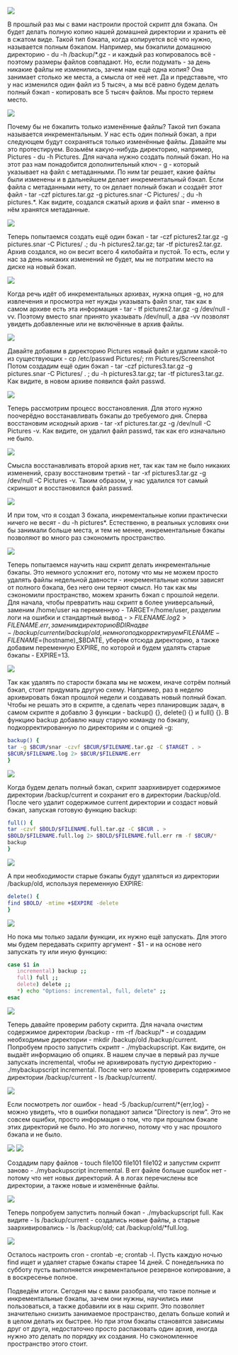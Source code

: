 ![](images/39/duh.png)

В прошлый раз мы с вами настроили простой скрипт для бэкапа. Он будет делать полную копию нашей домашней директории и хранить её в сжатом виде. Такой тип бэкапа, когда копируется всё что нужно, называется полным бэкапом. Например, мы бэкапили домашнюю директорию - du -h /backup/*.gz - и каждый раз копировалось всё - поэтому размеры файлов совпадают. Но, если подумать - за день никакие файлы не изменились, зачем нам ещё одна копия? Она занимает столько же места, а смысла от неё нет. Да и представьте, что у нас изменился один файл из 5 тысяч, а мы всё равно будем делать полный бэкап - копировать все 5 тысяч файлов. Мы просто теряем место.

![](images/39/tarc.png)

Почему бы не бэкапить только изменённые файлы? Такой тип бэкапа называется инкрементальным. У нас есть один полный бэкап, а при следующем будут сохраняться только изменённые файлы. Давайте мы это протестируем. Возьмём какую-нибудь директорию, например, Pictures - du -h Pictures. Для начала нужно создать полный бэкап. Но на этот раз нам понадобится дополнительный ключ - g - который указывает на файл с метаданными. По ним tar решает, какие файлы были изменены и в дальнейшем делает инкрементальный бэкап. Если файла с метаданными нету, то он делает полный бэкап и создаёт этот файл - tar -czf pictures.tar.gz -g pictures.snar -C Pictures/ .; du -h pictures.*. Как видите, создался сжатый архив и файл snar - именно в нём хранятся метаданные.

![](images/39/tarc2.png)

Теперь попытаемся создать ещё один бэкап - tar -czf pictures2.tar.gz -g pictures.snar -C Pictures/ .; du -h pictures2.tar.gz; tar -tf pictures2.tar.gz. Архив создался, но он весит всего 4 килобайта и пустой. То есть, если у нас за день никаких изменений не будет, мы не потратим место на диске на новый бэкап.

![](images/39/tartf.png)

Когда речь идёт об инкрементальных архивах, нужна опция -g, но для извлечения и просмотра нет нужды указывать файл snar, так как в самом архиве есть эта информация - tar - tf pictures2.tar.gz -g /dev/null -vv. Поэтому вместо snar принято указывать /dev/null, а два -vv позволят увидеть добавленные или не включённые в архив файлы.

![](images/39/tarc3.png)

Давайте добавим в директорию Pictures новый файл и удалим какой-то из существующих - cp /etc/passwd Pictures/; rm Pictures/Screenshot	Потом создадим ещё один бэкап - tar -czf pictures3.tar.gz -g pictures.snar -C Pictures/ . ; du -h pictures3.tar.gz; tar -tf pictures3.tar.gz. Как видите, в новом архиве появился файл passwd.

![](images/39/tarxf1.png)

Теперь рассмотрим процесс восстановления. Для этого нужно поочерёдно восстанавливать бэкапы до требуемого дня. Сперва восстановим исходный архив - tar -xf pictures.tar.gz -g /dev/null -C Pictures -v. Как видите, он удалил файл passwd, так как его изначально не было.

![](images/39/tarxf3.png)

Смысла восстанавливать второй архив нет, так как там не было никаких изменений, сразу восстановим третий - tar -xf pictures3.tar.gz -g /dev/null -C Pictures -v. Таким образом, у нас удалился тот самый скриншот и восстановился файл passwd.

![](images/39/duh2.png)

И при том, что я создал 3 бэкапа, инкрементальные копии практически ничего не весят - du -h pictures*. Естественно, в реальных условиях они бы занимали больше места, и тем не менее, инкрементальные бэкапы позволяют во много раз сэкономить пространство.

![](images/39/scriptvars.png)

Теперь попытаемся научить наш скрипт делать инкрементальные бэкапы. Это немного усложнит его, потому что мы не можем просто удалять файлы недельной давности - инкрементальные копии зависят от полного бэкапа, без него они теряют смысл. Но так как мы сэкономили пространство, можем хранить бэкап с прошлой недели. Для начала, чтобы превратить наш скрипт в более универсальный, заменим /home/user на переменную - TARGET=/home/user, разделим логи на ошибки и стандартный вывод - > $FILENAME.log 2> FILENAME.err, заменим директорию BDIR на две - /backup/current и /backup/old, немного подкорректируем FILENAME - FILENAME=$(hostname)_$BDATE, уберём отсюда директорию, а также добавим переменную EXPIRE, по которой и будем удалять старые бэкапы - EXPIRE=13.

![](images/39/backupfunc.png)

Так как удалять по старости бэкапа мы не можем, иначе сотрём полный бэкап, стоит придумать другую схему. Например, раз в неделю архивировать бэкап прошлой недели и создавать новый полный бэкап. Чтобы не решать это в скрипте, а сделать через планировщик задач, в самом скрипте я добавлю 3 функции - backup() {}, delete() {} и full() {}. В функцию backup добавлю нашу старую команду по бэкапу, подкорректированную по директориям и с опцией -g:

```bash
backup() {
tar -g $BCUR/snar -czvf $BCUR/$FILENAME.tar.gz -C $TARGET . >
$BCUR/$FILENAME.log 2> $BCUR/$FILENAME.err
}
```

![](images/39/fullfunc.png)

Когда будем делать полный бэкап, скрипт заархивирует содержимое директории /backup/current и сохранит его в директории /backup/old. После чего удалит содержимое current директории и создаст новый бэкап, запуская готовую функцию backup:

```bash
full() {
tar -czvf $BOLD/$FILENAME.full.tar.gz -C $BCUR . >
$BOLD/$FILENAME.full.log 2> $BOLD/$FILENAME.full.err rm -f $BCUR/*
backup
}
```

![](images/39/deletefunc.png)

А при необходимости старые бэкапы будут удаляться из директории /backup/old, используя переменную EXPIRE:

```bash
delete() {
find $BOLD/ -mtime +$EXPIRE -delete
}
```

![](images/39/case.png)

Но пока мы только задали функции, их нужно ещё запускать. Для этого мы будем передавать скрипту аргумент - $1 - и на основе него запускать ту или иную функцию:

```bash
case $1 in
   incremental) backup ;;
   full) full ;;
   delete) delete ;;
   *) echo "Options: incremental, full, delete" ;;
esac
```

![](images/39/runscript1.png)

Теперь давайте проверим работу скрипта. Для начала очистим содержимое директории /backup - rm -rf /backup/* - и создадим необходимые директории - mkdir /backup/old /backup/current. Попробуем просто запустить скрипт - ./mybackupscript. Как видите, он выдаёт информацию об опциях. В нашем случае в первый раз лучше запускать incremental, чтобы не архивировать пустую директорию - ./mybackupscript incremental. После чего можем проверить содержимое директории /backup/current - ls /backup/current/.

![](images/39/logs.png)

Если посмотреть лог ошибок - head -5 /backup/current/*{err,log} - можно увидеть, что в ошибки попадают записи "Directory is new". Это не совсем ошибки, просто информация о том, что при прошлом бэкапе этих директорий не было. Но это логично, потому что у нас прошлого бэкапа и не было.

![](images/39/runscript2.png)
![](images/39/runscript21.png)

Создадим пару файлов - touch file100 file101 file102 и запустим скрипт заново - ./mybackupscript incremental. В err файле больше ошибок нет - потому что нет новых директорий. А в логах перечислены все директории, а также новые и изменённые файлы.

![](images/39/runscript3.png)

Теперь попробуем запустить полный бэкап - ./mybackupscript full. Как видите - ls /backup/current - создались новые файлы, а старые заархивировались - ls /backup/old; cat /backup/old/*full.log.

![](images/39/crontabl.png)

Осталось настроить cron - crontab -e; crontab -l. Пусть каждую ночью find ищет и удаляет старые бэкапы старее 14 дней. С понедельника по субботу пусть выполняется инкрементальное резервное копирование, а в воскресенье полное.

Подведём итоги. Сегодня мы с вами разобрали, что такое полные и инкрементальные бэкапы, зачем они нужны, научились ими пользоваться, а также добавили их в наш скрипт. Это позволяет значительно снизить занимаемое пространство, делать больше копий и в целом делать их быстрее. Но при этом бэкапы становятся зависимы друг от друга, недостаточно просто распаковать один архив, иногда нужно это делать по порядку их создания. Но сэкономленное пространство этого стоит.
